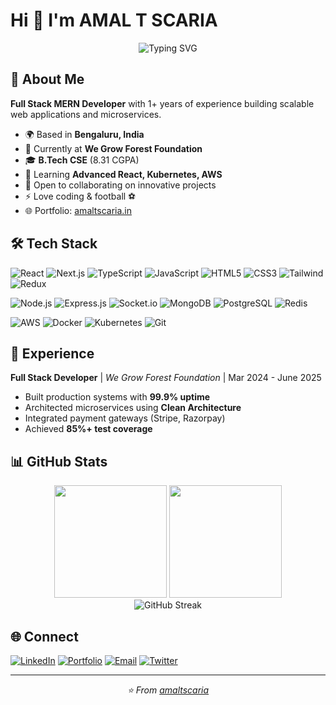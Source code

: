 # Hi 👋 I'm **AMAL T SCARIA**

<div align="center">
  <img src="https://readme-typing-svg.demolab.com?font=Fira+Code&size=22&duration=3000&pause=1000&color=667EEA&center=true&vCenter=true&width=440&lines=Full+Stack+MERN+Developer;1%2B+Years+Experience;Building+Scalable+Applications" alt="Typing SVG" />
</div>

## 🚀 About Me

**Full Stack MERN Developer** with 1+ years of experience building scalable web applications and microservices.

- 🌍 Based in **Bengaluru, India**
- 💼 Currently at **We Grow Forest Foundation**
- 🎓 **B.Tech CSE** (8.31 CGPA)
- 🌱 Learning **Advanced React, Kubernetes, AWS**
- 🤝 Open to collaborating on innovative projects
- ⚡ Love coding & football ⚽
- 🌐 Portfolio: [amaltscaria.in](https://amaltscaria.site)

## 🛠️ Tech Stack

![React](https://img.shields.io/badge/React-20232A?style=for-the-badge&logo=react&logoColor=61DAFB)
![Next.js](https://img.shields.io/badge/Next.js-000000?style=for-the-badge&logo=next.js&logoColor=white)
![TypeScript](https://img.shields.io/badge/TypeScript-007ACC?style=for-the-badge&logo=typescript&logoColor=white)
![JavaScript](https://img.shields.io/badge/JavaScript-F7DF1E?style=for-the-badge&logo=javascript&logoColor=black)
![HTML5](https://img.shields.io/badge/HTML5-E34F26?style=for-the-badge&logo=html5&logoColor=white)
![CSS3](https://img.shields.io/badge/CSS3-1572B6?style=for-the-badge&logo=css3&logoColor=white)
![Tailwind](https://img.shields.io/badge/Tailwind_CSS-38B2AC?style=for-the-badge&logo=tailwind-css&logoColor=white)
![Redux](https://img.shields.io/badge/Redux-593D88?style=for-the-badge&logo=redux&logoColor=white)

![Node.js](https://img.shields.io/badge/Node.js-43853D?style=for-the-badge&logo=node.js&logoColor=white)
![Express.js](https://img.shields.io/badge/Express.js-404D59?style=for-the-badge&logo=express&logoColor=white)
![Socket.io](https://img.shields.io/badge/Socket.io-black?style=for-the-badge&logo=socket.io&badgeColor=010101)
![MongoDB](https://img.shields.io/badge/MongoDB-4EA94B?style=for-the-badge&logo=mongodb&logoColor=white)
![PostgreSQL](https://img.shields.io/badge/PostgreSQL-316192?style=for-the-badge&logo=postgresql&logoColor=white)
![Redis](https://img.shields.io/badge/Redis-DC382D?style=for-the-badge&logo=redis&logoColor=white)

![AWS](https://img.shields.io/badge/Amazon_AWS-232F3E?style=for-the-badge&logo=amazon-aws&logoColor=white)
![Docker](https://img.shields.io/badge/Docker-2496ED?style=for-the-badge&logo=docker&logoColor=white)
![Kubernetes](https://img.shields.io/badge/Kubernetes-326CE5?style=for-the-badge&logo=kubernetes&logoColor=white)
![Git](https://img.shields.io/badge/Git-F05032?style=for-the-badge&logo=git&logoColor=white)

## 💼 Experience

**Full Stack Developer** | *We Grow Forest Foundation* | Mar 2024 - June 2025
- Built production systems with **99.9% uptime**
- Architected microservices using **Clean Architecture**
- Integrated payment gateways (Stripe, Razorpay)
- Achieved **85%+ test coverage**

## 📊 GitHub Stats

<div align="center">
  <img height="180em" src="https://github-readme-stats.vercel.app/api?username=amaltscaria&show_icons=true&count_private=true&theme=tokyonight&hide_border=true"/>
  <img height="180em" src="https://github-readme-stats.vercel.app/api/top-langs/?username=amaltscaria&layout=compact&theme=tokyonight&hide_border=true"/>
</div>

<div align="center">
  <img src="https://github-readme-streak-stats.herokuapp.com/?user=amaltscaria&theme=tokyonight&hide_border=true" alt="GitHub Streak"/>
</div>

## 🌐 Connect

[![LinkedIn](https://img.shields.io/badge/LinkedIn-0077B5?style=for-the-badge&logo=linkedin&logoColor=white)](https://www.linkedin.com/in/amaltscaria)
[![Portfolio](https://img.shields.io/badge/Portfolio-FF5722?style=for-the-badge&logo=todoist&logoColor=white)](https://amaltscaria.site)
[![Email](https://img.shields.io/badge/Email-D14836?style=for-the-badge&logo=gmail&logoColor=white)](mailto:amaltscaria22@gmail.com)
[![Twitter](https://img.shields.io/badge/Twitter-1DA1F2?style=for-the-badge&logo=twitter&logoColor=white)](https://www.twitter.com/amaltscaria)

---

<div align="center">
  <i>⭐ From <a href="https://github.com/amaltscaria">amaltscaria</a></i>
</div>
